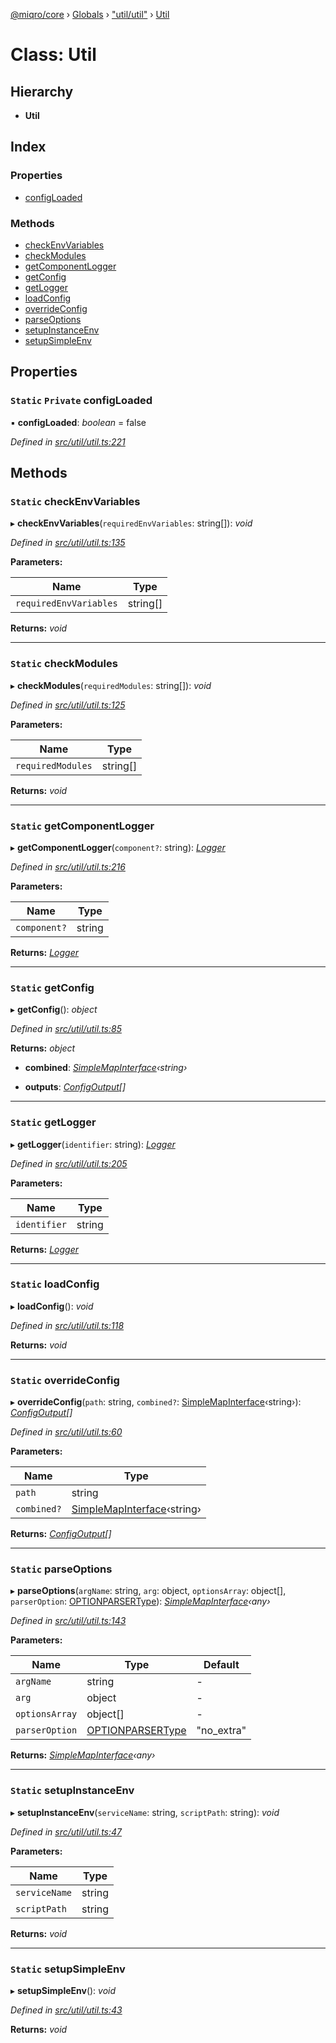 [@miqro/core](../README.md) › [Globals](../globals.md) › ["util/util"](../modules/_util_util_.md) › [Util](_util_util_.util.md)

# Class: Util

## Hierarchy

* **Util**

## Index

### Properties

* [configLoaded](_util_util_.util.md#static-private-configloaded)

### Methods

* [checkEnvVariables](_util_util_.util.md#static-checkenvvariables)
* [checkModules](_util_util_.util.md#static-checkmodules)
* [getComponentLogger](_util_util_.util.md#static-getcomponentlogger)
* [getConfig](_util_util_.util.md#static-getconfig)
* [getLogger](_util_util_.util.md#static-getlogger)
* [loadConfig](_util_util_.util.md#static-loadconfig)
* [overrideConfig](_util_util_.util.md#static-overrideconfig)
* [parseOptions](_util_util_.util.md#static-parseoptions)
* [setupInstanceEnv](_util_util_.util.md#static-setupinstanceenv)
* [setupSimpleEnv](_util_util_.util.md#static-setupsimpleenv)

## Properties

### `Static` `Private` configLoaded

▪ **configLoaded**: *boolean* = false

*Defined in [src/util/util.ts:221](https://github.com/claukers/miqro-core/blob/543c996/src/util/util.ts#L221)*

## Methods

### `Static` checkEnvVariables

▸ **checkEnvVariables**(`requiredEnvVariables`: string[]): *void*

*Defined in [src/util/util.ts:135](https://github.com/claukers/miqro-core/blob/543c996/src/util/util.ts#L135)*

**Parameters:**

Name | Type |
------ | ------ |
`requiredEnvVariables` | string[] |

**Returns:** *void*

___

### `Static` checkModules

▸ **checkModules**(`requiredModules`: string[]): *void*

*Defined in [src/util/util.ts:125](https://github.com/claukers/miqro-core/blob/543c996/src/util/util.ts#L125)*

**Parameters:**

Name | Type |
------ | ------ |
`requiredModules` | string[] |

**Returns:** *void*

___

### `Static` getComponentLogger

▸ **getComponentLogger**(`component?`: string): *[Logger](../interfaces/_util_logger_.logger.md)*

*Defined in [src/util/util.ts:216](https://github.com/claukers/miqro-core/blob/543c996/src/util/util.ts#L216)*

**Parameters:**

Name | Type |
------ | ------ |
`component?` | string |

**Returns:** *[Logger](../interfaces/_util_logger_.logger.md)*

___

### `Static` getConfig

▸ **getConfig**(): *object*

*Defined in [src/util/util.ts:85](https://github.com/claukers/miqro-core/blob/543c996/src/util/util.ts#L85)*

**Returns:** *object*

* **combined**: *[SimpleMapInterface](../interfaces/_util_util_.simplemapinterface.md)‹string›*

* **outputs**: *[ConfigOutput](../modules/_util_util_.md#configoutput)[]*

___

### `Static` getLogger

▸ **getLogger**(`identifier`: string): *[Logger](../interfaces/_util_logger_.logger.md)*

*Defined in [src/util/util.ts:205](https://github.com/claukers/miqro-core/blob/543c996/src/util/util.ts#L205)*

**Parameters:**

Name | Type |
------ | ------ |
`identifier` | string |

**Returns:** *[Logger](../interfaces/_util_logger_.logger.md)*

___

### `Static` loadConfig

▸ **loadConfig**(): *void*

*Defined in [src/util/util.ts:118](https://github.com/claukers/miqro-core/blob/543c996/src/util/util.ts#L118)*

**Returns:** *void*

___

### `Static` overrideConfig

▸ **overrideConfig**(`path`: string, `combined?`: [SimpleMapInterface](../interfaces/_util_util_.simplemapinterface.md)‹string›): *[ConfigOutput](../modules/_util_util_.md#configoutput)[]*

*Defined in [src/util/util.ts:60](https://github.com/claukers/miqro-core/blob/543c996/src/util/util.ts#L60)*

**Parameters:**

Name | Type |
------ | ------ |
`path` | string |
`combined?` | [SimpleMapInterface](../interfaces/_util_util_.simplemapinterface.md)‹string› |

**Returns:** *[ConfigOutput](../modules/_util_util_.md#configoutput)[]*

___

### `Static` parseOptions

▸ **parseOptions**(`argName`: string, `arg`: object, `optionsArray`: object[], `parserOption`: [OPTIONPARSERType](../modules/_util_util_.md#optionparsertype)): *[SimpleMapInterface](../interfaces/_util_util_.simplemapinterface.md)‹any›*

*Defined in [src/util/util.ts:143](https://github.com/claukers/miqro-core/blob/543c996/src/util/util.ts#L143)*

**Parameters:**

Name | Type | Default |
------ | ------ | ------ |
`argName` | string | - |
`arg` | object | - |
`optionsArray` | object[] | - |
`parserOption` | [OPTIONPARSERType](../modules/_util_util_.md#optionparsertype) | "no_extra" |

**Returns:** *[SimpleMapInterface](../interfaces/_util_util_.simplemapinterface.md)‹any›*

___

### `Static` setupInstanceEnv

▸ **setupInstanceEnv**(`serviceName`: string, `scriptPath`: string): *void*

*Defined in [src/util/util.ts:47](https://github.com/claukers/miqro-core/blob/543c996/src/util/util.ts#L47)*

**Parameters:**

Name | Type |
------ | ------ |
`serviceName` | string |
`scriptPath` | string |

**Returns:** *void*

___

### `Static` setupSimpleEnv

▸ **setupSimpleEnv**(): *void*

*Defined in [src/util/util.ts:43](https://github.com/claukers/miqro-core/blob/543c996/src/util/util.ts#L43)*

**Returns:** *void*
